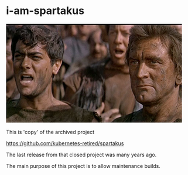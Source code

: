 # i-am-spartakus

![I am spartakus](media/i-am-spartacus.jpg)

This is 'copy' of the archived project  

https://github.com/kubernetes-retired/spartakus

The last release from that closed project was many years ago.

The main purpose of this project is to allow maintenance builds.


